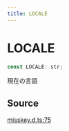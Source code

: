 ```yaml
---
title: LOCALE
---
```


# LOCALE

```ts
const LOCALE: str;
```

現在の言語

## Source

[misskey.d.ts:75](https://github.com/slofp/aitslib/blob/a951a81256505be593b745decf74b16c08c3727f/src/misskey.d.ts#L75)
